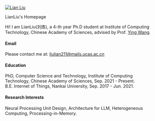 

[![Lian Liu](https://img.shields.io/badge/lianliu-github-blue?logo=github)](https://github.com/leliyliu)

LianLiu's Homepage

Hi! I am LianLiu(刘炼), a 4-th year Ph.D student at Institute of Computing Technology, Chinese Academy of Sciences, advised by Prof. [Ying Wang](https://wangying-ict.github.io/).


#### Email
Please contact me at: liulian211@mails.ucas.ac.cn

#### Education 
PhD, Computer Science and Technology, Institute of Computing Technology, Chinese Academy of Sciences, Sep. 2021 - Present. \
B.E. Internet of Things, Nankai University, Sep. 2017 - Jun. 2021. 

#### Research Interests 
Neural Processing Unit Design, Architecture for LLM, Heterogeneous Computing, Processing-in-Memory. 

